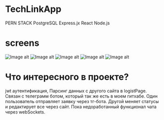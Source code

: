 # TechLinkApp
PERN STACK
PostgreSQL Express.jx React Node.js
# screens
![Image alt](https://github.com/flavokrkkk/TechLinkApp/scrins/2023-12-06_23-07-02.png)
![Image alt](https://github.com/flavokrkkk/TechLinkApp/scrins/2023-12-06_23-08-55.png)
![Image alt](https://github.com/flavokrkkk/TechLinkApp/scrins/2023-12-06_23-09-42.png)
![Image alt](https://github.com/flavokrkkk/TechLinkApp/scrins/2023-12-06_23-11-37.png)
![Image alt](https://github.com/flavokrkkk/TechLinkApp/scrins/2023-12-06_23-12-02.png)
# Что интересного в проекте?
jwt аутентификация, Парсинг данных с другого сайта в logistPage. Связан с телеграмм ботом, который так же есть в моем гитхабе.
Один пользователь отправляет заявку через тг-бота. Другой меняет статусы и редактирует все через сайт. Пока недоработанный функционал 
чата через webSockets.
